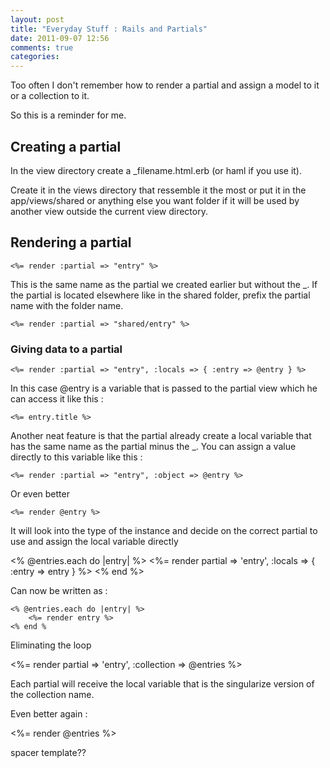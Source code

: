 ```yaml
---
layout: post
title: "Everyday Stuff : Rails and Partials"
date: 2011-09-07 12:56
comments: true
categories: 
---
```

Too often I don't remember how to render a partial and assign a model to it or a collection to it.

So this is a reminder for me.

Creating a partial
------------------

In the view directory create a _filename.html.erb (or haml if you use it).

Create it in the views directory that ressemble it the most or put it in the app/views/shared or anything else you want folder  if it will be used by another view outside the current view directory.

Rendering a partial
-------------------

    <%= render :partial => "entry" %>

This is the same name as the partial we created earlier but without the _.
If the partial is located elsewhere like in the shared folder, prefix the partial name with the folder name.

    <%= render :partial => "shared/entry" %>

### Giving data to a partial

    <%= render :partial => "entry", :locals => { :entry => @entry } %>

In this case @entry is a variable that is passed to the partial view which he can access it like this : 

    <%= entry.title %>

Another neat feature is that the partial already create a local variable that has the same name as the partial minus the _. You can assign a value directly to this variable like this : 

    <%= render :partial => "entry", :object => @entry %>



Or even better 

    <%= render @entry %>

It will look into the type of the instance and decide on the correct partial to use and assign the local variable directly

<% @entries.each do |entry| %>
     <%= render partial => 'entry', :locals => { :entry => entry } %>
<% end %>

Can now be written as : 

    <% @entries.each do |entry| %>
        <%= render entry %>
    <% end %

Eliminating the loop

<%= render partial => 'entry', :collection => @entries %>

Each partial will receive the local variable that is the singularize version of the collection name.

Even better again :

<%= render @entries %>     


spacer template??


